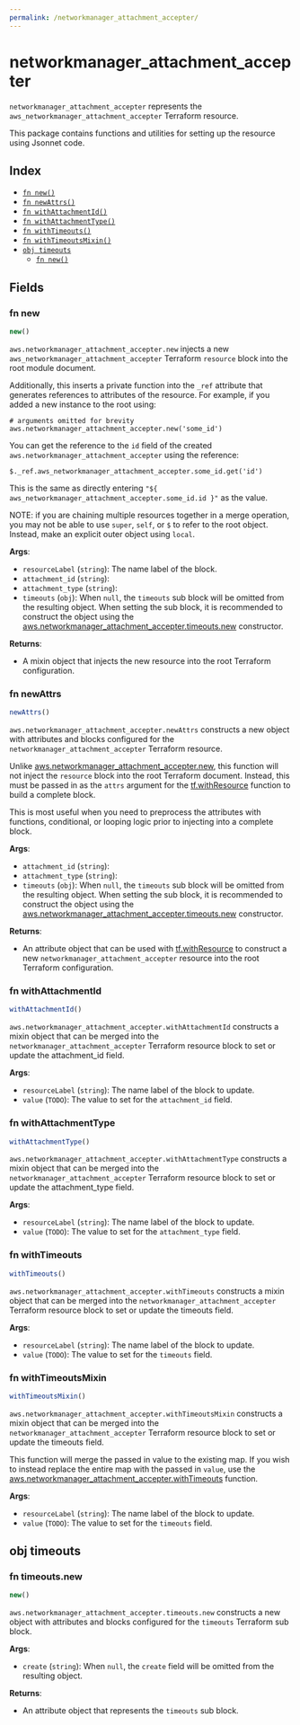 ```yaml
---
permalink: /networkmanager_attachment_accepter/
---
```


# networkmanager_attachment_accepter

`networkmanager_attachment_accepter` represents the `aws_networkmanager_attachment_accepter` Terraform resource.



This package contains functions and utilities for setting up the resource using Jsonnet code.


## Index

* [`fn new()`](#fn-new)
* [`fn newAttrs()`](#fn-newattrs)
* [`fn withAttachmentId()`](#fn-withattachmentid)
* [`fn withAttachmentType()`](#fn-withattachmenttype)
* [`fn withTimeouts()`](#fn-withtimeouts)
* [`fn withTimeoutsMixin()`](#fn-withtimeoutsmixin)
* [`obj timeouts`](#obj-timeouts)
  * [`fn new()`](#fn-timeoutsnew)

## Fields

### fn new

```ts
new()
```


`aws.networkmanager_attachment_accepter.new` injects a new `aws_networkmanager_attachment_accepter` Terraform `resource`
block into the root module document.

Additionally, this inserts a private function into the `_ref` attribute that generates references to attributes of the
resource. For example, if you added a new instance to the root using:

    # arguments omitted for brevity
    aws.networkmanager_attachment_accepter.new('some_id')

You can get the reference to the `id` field of the created `aws.networkmanager_attachment_accepter` using the reference:

    $._ref.aws_networkmanager_attachment_accepter.some_id.get('id')

This is the same as directly entering `"${ aws_networkmanager_attachment_accepter.some_id.id }"` as the value.

NOTE: if you are chaining multiple resources together in a merge operation, you may not be able to use `super`, `self`,
or `$` to refer to the root object. Instead, make an explicit outer object using `local`.

**Args**:
  - `resourceLabel` (`string`): The name label of the block.
  - `attachment_id` (`string`): 
  - `attachment_type` (`string`): 
  - `timeouts` (`obj`):  When `null`, the `timeouts` sub block will be omitted from the resulting object. When setting the sub block, it is recommended to construct the object using the [aws.networkmanager_attachment_accepter.timeouts.new](#fn-networkmanagerattachmentacceptertimeoutsnew) constructor.

**Returns**:
- A mixin object that injects the new resource into the root Terraform configuration.


### fn newAttrs

```ts
newAttrs()
```


`aws.networkmanager_attachment_accepter.newAttrs` constructs a new object with attributes and blocks configured for the `networkmanager_attachment_accepter`
Terraform resource.

Unlike [aws.networkmanager_attachment_accepter.new](#fn-networkmanagerattachmentaccepternew), this function will not inject the `resource`
block into the root Terraform document. Instead, this must be passed in as the `attrs` argument for the
[tf.withResource](https://github.com/tf-libsonnet/core/tree/main/docs#fn-withresource) function to build a complete block.

This is most useful when you need to preprocess the attributes with functions, conditional, or looping logic prior to
injecting into a complete block.

**Args**:
  - `attachment_id` (`string`): 
  - `attachment_type` (`string`): 
  - `timeouts` (`obj`):  When `null`, the `timeouts` sub block will be omitted from the resulting object. When setting the sub block, it is recommended to construct the object using the [aws.networkmanager_attachment_accepter.timeouts.new](#fn-networkmanagerattachmentacceptertimeoutsnew) constructor.

**Returns**:
  - An attribute object that can be used with [tf.withResource](https://github.com/tf-libsonnet/core/tree/main/docs#fn-withresource) to construct a new `networkmanager_attachment_accepter` resource into the root Terraform configuration.


### fn withAttachmentId

```ts
withAttachmentId()
```

`aws.networkmanager_attachment_accepter.withAttachmentId` constructs a mixin object that can be merged into the `networkmanager_attachment_accepter`
Terraform resource block to set or update the attachment_id field.



**Args**:
  - `resourceLabel` (`string`): The name label of the block to update.
  - `value` (`TODO`): The value to set for the `attachment_id` field.


### fn withAttachmentType

```ts
withAttachmentType()
```

`aws.networkmanager_attachment_accepter.withAttachmentType` constructs a mixin object that can be merged into the `networkmanager_attachment_accepter`
Terraform resource block to set or update the attachment_type field.



**Args**:
  - `resourceLabel` (`string`): The name label of the block to update.
  - `value` (`TODO`): The value to set for the `attachment_type` field.


### fn withTimeouts

```ts
withTimeouts()
```

`aws.networkmanager_attachment_accepter.withTimeouts` constructs a mixin object that can be merged into the `networkmanager_attachment_accepter`
Terraform resource block to set or update the timeouts field.



**Args**:
  - `resourceLabel` (`string`): The name label of the block to update.
  - `value` (`TODO`): The value to set for the `timeouts` field.


### fn withTimeoutsMixin

```ts
withTimeoutsMixin()
```

`aws.networkmanager_attachment_accepter.withTimeoutsMixin` constructs a mixin object that can be merged into the `networkmanager_attachment_accepter`
Terraform resource block to set or update the timeouts field.

This function will merge the passed in value to the existing map. If you wish
to instead replace the entire map with the passed in `value`, use the [aws.networkmanager_attachment_accepter.withTimeouts](TODO)
function.


**Args**:
  - `resourceLabel` (`string`): The name label of the block to update.
  - `value` (`TODO`): The value to set for the `timeouts` field.


## obj timeouts



### fn timeouts.new

```ts
new()
```


`aws.networkmanager_attachment_accepter.timeouts.new` constructs a new object with attributes and blocks configured for the `timeouts`
Terraform sub block.



**Args**:
  - `create` (`string`):  When `null`, the `create` field will be omitted from the resulting object.

**Returns**:
  - An attribute object that represents the `timeouts` sub block.
